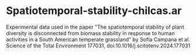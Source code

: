 # Spatiotemporal-stability-chilcas.ar
Experimental data used in the paper "The spatiotemporal stability of plant diversity is disconnected from biomass stability in response to human activities in a South American temperate grassland" by Sofía Campana et al. Science of the Total Environment 177031, doi:10.1016/j.scitotenv.2024.177031
